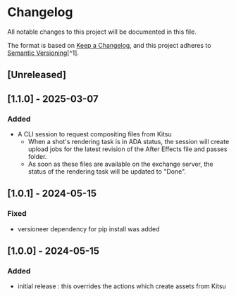 # Changelog

All notable changes to this project will be documented in this file.

The format is based on [Keep a Changelog](https://keepachangelog.com/en/1.0.0/),
and this project adheres to [Semantic Versioning](https://semver.org/spec/v2.0.0.html)[^1].

<!---
Types of changes

- Added for new features.
- Changed for changes in existing functionality.
- Deprecated for soon-to-be removed features.
- Removed for now removed features.
- Fixed for any bug fixes.
- Security in case of vulnerabilities.

-->

## [Unreleased]

## [1.1.0] - 2025-03-07

### Added

* A CLI session to request compositing files from Kitsu 
    * When a shot's rendering task is in ADA status, the session will create upload jobs for the latest revision of the After Effects file and passes folder.
    * As soon as these files are available on the exchange server, the status of the rendering task will be updated to "Done".

## [1.0.1] - 2024-05-15

### Fixed

* versioneer dependency for pip install was added

## [1.0.0] - 2024-05-15

### Added

* initial release : this overrides the actions which create assets from Kitsu
